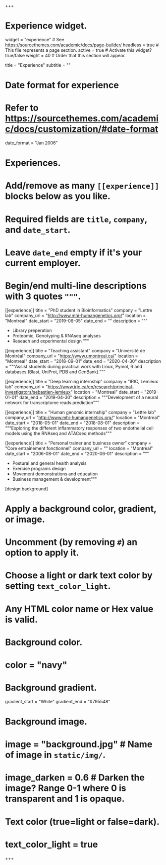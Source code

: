+++
# Experience widget.
widget = "experience"  # See https://sourcethemes.com/academic/docs/page-builder/
headless = true  # This file represents a page section.
active = true  # Activate this widget? true/false
weight = 40  # Order that this section will appear.

title = "Experience"
subtitle = ""

# Date format for experience
#   Refer to https://sourcethemes.com/academic/docs/customization/#date-format
date_format = "Jan 2006"

# Experiences.
#   Add/remove as many `[[experience]]` blocks below as you like.
#   Required fields are `title`, `company`, and `date_start`.
#   Leave `date_end` empty if it's your current employer.
#   Begin/end multi-line descriptions with 3 quotes `"""`.
[[experience]]
  title = "PhD student in Bioinformatics"
  company = "Lettre lab"
  company_url = "http://www.mhi-humangenetics.org/"
  location = "Montreal"
  date_start = "2019-06-05"
  date_end = ""
  description = """

  * Library preperation
  * Proteomic, Genotyping & RNAseq analyses
  * Reseach and experimental design
  """

[[experience]]
  title = "Teaching assistant"
  company = "Université de Montréal"
  company_url = "https://www.umontreal.ca/"
  location = "Montreal"
  date_start = "2018-09-01"
  date_end = "2020-04-30"
  description = """Assist students during practical work with Linux, Pymol, R and databases (Blast, UniProt, PDB and GenBank)."""

[[experience]]
  title = "Deep learning internship"
  company = "IRIC, Lemieux lab"
  company_url = "https://www.iric.ca/en/research/principal-investigators/sebastien-lemieux"
  location = "Montreal"
  date_start = "2019-01-01"
  date_end = "2019-04-30"
  description = """Development of a neural network for transcriptome reads prediction"""

[[experience]]
  title = "Human genomic internship"
  company = "Lettre lab"
  company_url = "http://www.mhi-humangenetics.org/"
  location = "Montreal"
  date_start = "2018-05-01"
  date_end = "2018-08-01"
  description = """Exploring the different inflammatory responses of two endothelial cell models using the RNAseq and ATACseq methods"""

[[experience]]
  title = "Personal trainer and business owner"
  company = "Core entraînement fonctionnel"
  company_url = ""
  location = "Montreal"
  date_start = "2006-08-01"
  date_end = "2020-06-01"
  description = """
  
  * Postural and general health analysis
  * Exercise programs design 
  * Movement demonstrations and education
  *	Business management & development"""
  
[design.background]
  # Apply a background color, gradient, or image.
  #   Uncomment (by removing `#`) an option to apply it.
  #   Choose a light or dark text color by setting `text_color_light`.
  #   Any HTML color name or Hex value is valid.
    
  # Background color.
  # color = "navy"
  
  # Background gradient.
  gradient_start = "White"
  gradient_end = "#795548"
  
  # Background image.
  # image = "background.jpg"  # Name of image in `static/img/`.
  # image_darken = 0.6  # Darken the image? Range 0-1 where 0 is transparent and 1 is opaque.

  # Text color (true=light or false=dark).
  # text_color_light = true  
+++
